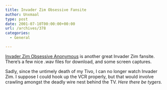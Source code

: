 ```yaml
---
title: Invader Zim Obsessive Fansite
author: Unxmaal
type: post
date: 2001-07-10T00:00:00+00:00
url: /archives/378
categories:
  - General

---
```

[Invader Zim Obsessive Anonymous][1] is another great Invader Zim fansite. There&#8217;s a few nice .wav files for download, and some screen captures. 

Sadly, since the untimely death of my Tivo, I can no longer watch Invader Zim. I suppose I could hook up the VCR properly, but that would involve crawling amongst the deadly wire nest behind the TV. _Here there be tygers._

 [1]: http://www.corvuscrow.net/shannonrc/zim/